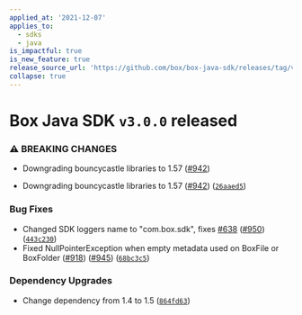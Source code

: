 ```yaml
---
applied_at: '2021-12-07'
applies_to:
  - sdks
  - java
is_impactful: true
is_new_feature: true
release_source_url: 'https://github.com/box/box-java-sdk/releases/tag/v3.0.0'
collapse: true
---
```


# Box Java SDK `v3.0.0` released

### ⚠ BREAKING CHANGES

* Downgrading bouncycastle libraries to 1.57 ([#942][1])

* Downgrading bouncycastle libraries to 1.57 ([#942][1]) ([`26aaed5`][2])

### Bug Fixes

* Changed SDK loggers name to "com.box.sdk", fixes [#638][3] ([#950][4]) ([`443c230`][5])
* Fixed NullPointerException when empty metadata used on BoxFile or BoxFolder ([#918][6]) ([#945][7]) ([`68bc3c5`][8])

### Dependency Upgrades

* Change dependency from 1.4 to 1.5 ([`864fd63`][9])

[1]: https://github.com/box/box-java-sdk/issues/942

[2]: https://github.com/box/box-java-sdk/commit/26aaed51fd914eaf2061da735f11830524e4cfe4

[3]: https://github.com/box/box-java-sdk/issues/638

[4]: https://github.com/box/box-java-sdk/issues/950

[5]: https://github.com/box/box-java-sdk/commit/443c23085e55bbcaa1524c5b9e1bf852a1e2a1ce

[6]: https://github.com/box/box-java-sdk/issues/918

[7]: https://github.com/box/box-java-sdk/issues/945

[8]: https://github.com/box/box-java-sdk/commit/68bc3c578d760b7239f6d704fed9bb5a834bf52a

[9]: https://github.com/box/box-java-sdk/commit/864fd63e7dea2b23b0bd82d28d4f90faeac3f6cb
